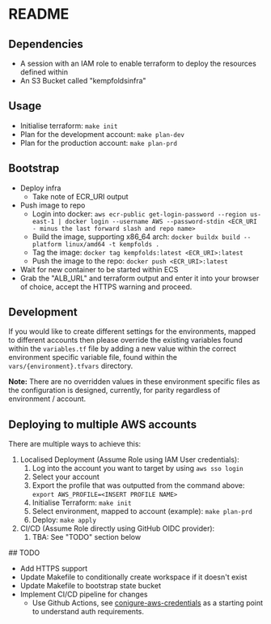 # README

## Dependencies
- A session with an IAM role to enable terraform to deploy the resources defined within
- An S3 Bucket called "kempfoldsinfra"

## Usage
- Initialise terraform: `make init`
- Plan for the development account: `make plan-dev`
- Plan for the production account: `make plan-prd`

## Bootstrap
- Deploy infra
    - Take note of ECR_URI output
- Push image to repo
    - Login into docker: `aws ecr-public get-login-password --region us-east-1 | docker login --username AWS --password-stdin <ECR_URI - minus the last forward slash and repo name>`
    - Build the image, supporting x86_64 arch: `docker buildx build --platform linux/amd64 -t kempfolds .`
    - Tag the image: `docker tag kempfolds:latest <ECR_URI>:latest`
    - Push the image to the repo: `docker push <ECR_URI>:latest`
- Wait for new container to be started within ECS
- Grab the "ALB_URL" and terraform output and enter it into your browser of choice, accept the HTTPS warning and proceed.

## Development
If you would like to create different settings for the environments, mapped to different accounts then please override the existing variables found within the `variables.tf` file by adding a new value within the correct environment specific variable file, found within the `vars/{environment}.tfvars` directory.

**Note:** There are no overridden values in these environment specific files as the configuration is designed, currently, for parity regardless of environment / account.

## Deploying to multiple AWS accounts
There are multiple ways to achieve this:
1. Localised Deployment (Assume Role using IAM User credentials):
    1. Log into the account you want to target by using `aws sso login`
    2. Select your account
    3. Export the profile that was outputted from the command above: `export AWS_PROFILE=<INSERT PROFILE NAME>`
    4. Initialise Terraform: `make init`
    5. Select environment, mapped to account (example): `make plan-prd`
    6. Deploy: `make apply`
2. CI/CD (Assume Role directly using GitHub OIDC provider):
    1. TBA: See "TODO" section below

## TODO
- Add HTTPS support
- Update Makefile to conditionally create workspace if it doesn't exist
- Update Makefile to bootstrap state bucket
- Implement CI/CD pipeline for changes
    - Use Github Actions, see [conigure-aws-credentials](https://github.com/aws-actions/configure-aws-credentials) as a starting point to understand auth requirements.